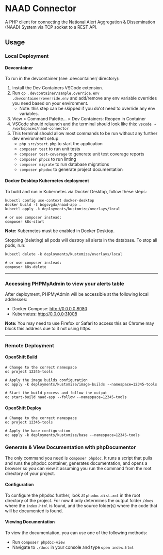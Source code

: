 # NAAD Connector

A PHP client for connecting the National Alert Aggregation & Dissemination (NAAD) System via TCP socket to a REST API.

## Usage

### Local Deployment

#### Devcontainer

To run in the devcontainer (see .devcontainer/ directory):

1. Install the Dev Containers VSCode extension.
1. Run `cp .devcontainer/sample.override.env .devcontainer/override.env` and add/remove any env variable overrides you need based on your environment.
    - Note: this step can be skipped if you do'ot need to override any env variables.
1. View > Command Palette... > Dev Containers: Reopen in Container
1. VSCode should relaunch and the terminal should look like this: `vscode ➜ /workspaces/naad-connector`
1. This terminal should allow most commands to be run without any further dev environment setup:
    - `php src/start.php` to start the application
    - `composer test` to run unit tests
    - `composer test-coverage` to generate unit test coverage reports
    - `composer phpcs` to run linting
    - `composer migrate` to run database migrations
    - `composer phpdoc` to generate project documentation

#### Docker Desktop Kubernetes deployment

To build and run in Kubernetes via Docker Desktop, follow these steps:

```shell
kubectl config use-context docker-desktop
docker build -t bcgovgdx/naad-app .
kubectl apply -k deployments/kustomize/overlays/local

# or use composer instead:
composer k8s-start
```

**Note:** Kubernetes must be enabled in Docker Desktop.

Stopping (deleting) all pods will destroy all alerts in the database. To stop all pods, run:

```shell
kubectl delete -k deployments/kustomize/overlays/local

# or use composer instead:
composer k8s-delete
```

---

### Accessing PHPMyAdmin to view your alerts table

After deployment, PHPMyAdmin will be accessible at the following local addresses:

- Docker Compose: <http://0.0.0.0:8080>
- Kubernetes: <http://0.0.0.0:31008>

**Note:** You may need to use Firefox or Safari to access this as Chrome may block this address due to it not using https.

---

### Remote Deployment

#### OpenShift Build

```shell
# Change to the correct namespace
oc project 12345-tools

# Apply the image builds configuration
oc apply -k deployments/kustomize/image-builds --namespace=12345-tools

# Start the build process and follow the output
oc start-build naad-app --follow --namespace=12345-tools
```

#### OpenShift Deploy

```shell
# Change to the correct namespace
oc project 12345-tools

# Apply the base configuration
oc apply -k deployments/kustomize/base --namespace=12345-tools
```

### Generate & View Documentation with phpDocumentor

The only command you need is `composer phpdoc`. It runs a script that pulls and runs the phpdoc container, generates documentation, and opens a browser so you can view it assuming you run the command from the root directory of your project.

#### Configuration

To configure the phpdoc further, look at `phpdoc.dist.xml` in the root directory of the project. For now it only determines the output folder `/docs` where the `index.html` is found, and the source folder(s) where the code that will be documented is found.

#### Viewing Documentation

To view the documentation, you can use one of the following methods:

- Run `composer phpdoc-view`
- Navigate to `./docs` in your console and type `open index.html`
